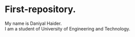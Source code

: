 # First-repository.
My name is Daniyal Haider.
<br>
I am a student of University of Engineering and Technology.
